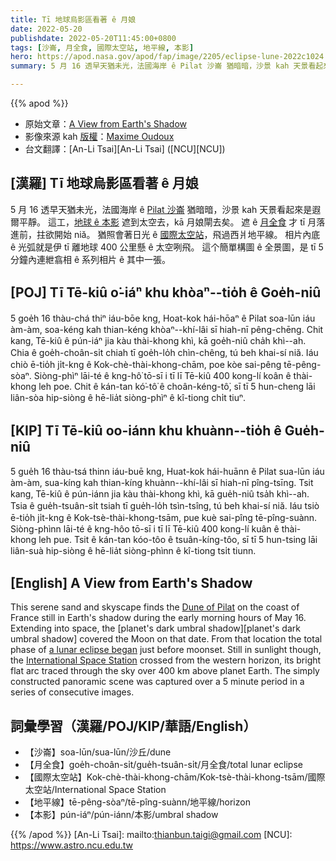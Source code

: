 ```yaml
---
title: Tī 地球烏影區看著 ê 月娘
date: 2022-05-20
publishdate: 2022-05-20T11:45:00+0800
tags: [沙崙, 月全食, 國際太空站, 地平線, 本影]
hero: https://apod.nasa.gov/apod/fap/image/2205/eclipse-lune-2022c1024.jpg
summary: 5 月 16 透早天猶未光，法國海岸 ê Pilat 沙崙 猶暗暗，沙景 kah 天景看起來是遐爾平靜。

---
```


{{% apod %}}

- 原始文章：[A View from Earth's Shadow](https://apod.nasa.gov/apod/ap220520.html)
- 影像來源 kah [版權][copyright]：[Maxime Oudoux](https://maximeoudouxphotographie.fr/articles-test-materiel-photographie/)
- 台文翻譯：[An-Li Tsai][An-Li Tsai] ([NCU][NCU])

## [漢羅] Tī 地球烏影區看著 ê 月娘
5 月 16 透早天猶未光，法國海岸 ê [Pilat 沙崙][Dune of Pilat] 猶暗暗，沙景 kah 天景看起來是遐爾平靜。
這工，[地球 ê 本影][planet's dark umbral shadow e] 遮到太空去，kā 月娘閘去矣。
遮 ê [月全食][a lunar eclipse began] 才 tī 月落進前，拄欲開始 niă。
猶照會著日光 ê [國際太空站][International Space Station]，飛過西爿地平線。
相片內底 ê 光弧就是伊 tī 離地球 400 公里懸 ê 太空咧飛。
這个簡單構圖 ê 全景圖，是 tī 5 分鐘內連紲翕相 ê 系列相片 ê 其中一張。

## [POJ] Tī Tē-kiû o͘-iáⁿ khu khòaⁿ--tio̍h ê Goe̍h-niû
5 goe̍h 16 thàu-chá thiⁿ iáu-bōe kng, Hoat-kok hái-hōaⁿ ê Pilat soa-lūn iáu àm-àm, soa-kéng kah thian-kéng khòaⁿ--khí-lâi sī hiah-nī pêng-chēng.
Chit kang, Tē-kiû ê pún-iáⁿ jia kàu thài-khong khì, kā goe̍h-niû cha̍h khì--ah.
Chia ê goe̍h-choân-si̍t chiah tī goe̍h-lo̍h chìn-chêng, tú beh khai-sí niă.
Iáu chiò ē-tio̍h ji̍t-kng ê Kok-chè-thài-khong-chām, poe kòe sai-pêng tē-pêng-sòaⁿ.
Siòng-phìⁿ lāi-té ê kng-hô͘ tō-sī i tī lī Tē-kiû 400 kong-lí koân ê thài-khong leh poe.
Chit ê kán-tan kó͘-tô͘ ê choân-kéng-tô͘, sī tī 5 hun-cheng lāi liân-sòa hip-siòng ê hē-lia̍t siòng-phìⁿ ê kî-tiong chi̍t tiuⁿ.


## [KIP] Tī Tē-kiû oo-iánn khu khuànn--tio̍h ê Gue̍h-niû
5 gue̍h 16 thàu-tsá thinn iáu-buē kng, Huat-kok hái-huānn ê Pilat sua-lūn iáu àm-àm, sua-kíng kah thian-kíng khuànn--khí-lâi sī hiah-nī pîng-tsīng.
Tsit kang, Tē-kiû ê pún-iánn jia kàu thài-khong khì, kā gue̍h-niû tsa̍h khì--ah.
Tsia ê gue̍h-tsuân-si̍t tsiah tī gue̍h-lo̍h tsìn-tsîng, tú beh khai-sí niă.
Iáu tsiò ē-tio̍h ji̍t-kng ê Kok-tsè-thài-khong-tsām, pue kuè sai-pîng tē-pîng-suànn.
Siòng-phìnn lāi-té ê kng-hôo tō-sī i tī lī Tē-kiû 400 kong-lí kuân ê thài-khong leh pue.
Tsit ê kán-tan kóo-tôo ê tsuân-kíng-tôo, sī tī 5 hun-tsing lāi liân-suà hip-siòng ê hē-lia̍t siòng-phìnn ê kî-tiong tsi̍t tiunn.

## [English] A View from Earth's Shadow

This serene sand and skyscape finds the [Dune of Pilat][Dune of Pilat] on the coast of France still in Earth's shadow during the early morning hours of May 16.
Extending into space, the [planet's dark umbral shadow][planet's dark umbral shadow] covered the Moon on that date.
From that location the total phase of [a lunar eclipse began][a lunar eclipse began] just before moonset.
Still in sunlight though, the [International Space Station][International Space Station] crossed from the western horizon, its bright flat arc traced through the sky over 400 km above planet Earth.
The simply constructed panoramic scene was captured over a 5 minute period in a series of consecutive images.

## 詞彙學習（漢羅/POJ/KIP/華語/English）
- 【沙崙】soa-lūn/sua-lūn/沙丘/dune
- 【月全食】goe̍h-choân-si̍t/gue̍h-tsuân-si̍t/月全食/total lunar eclipse
- 【國際太空站】Kok-chè-thài-khong-chām/Kok-tsè-thài-khong-tsām/國際太空站/International Space Station
- 【地平線】tē-pêng-sòaⁿ/tē-pîng-suànn/地平線/horizon
- 【本影】pún-iáⁿ/pún-iánn/本影/umbral shadow


{{% /apod %}}
[An-Li Tsai]: mailto:thianbun.taigi@gmail.com
[NCU]: https://www.astro.ncu.edu.tw

[copyright]: https://apod.nasa.gov/apod/fap/lib/about_apod.html#srapply

[Dune of Pilat]:https://en.wikipedia.org/wiki/Dune_of_Pilat#/media/File:DunePyla.JPG
[planet's dark umbral shadow e]:https://apod.nasa.gov/apod/ap211125.html
[planet's dark umbral shadow t]:https://apod.tw/daily/20211125/
[a lunar eclipse began]:https://moon.nasa.gov/news/172/what-you-need-to-know-about-the-lunar-eclipse/
[International Space Station]:https://twitter.com/AstroSamantha/status/1526182900210847745/photo/1
